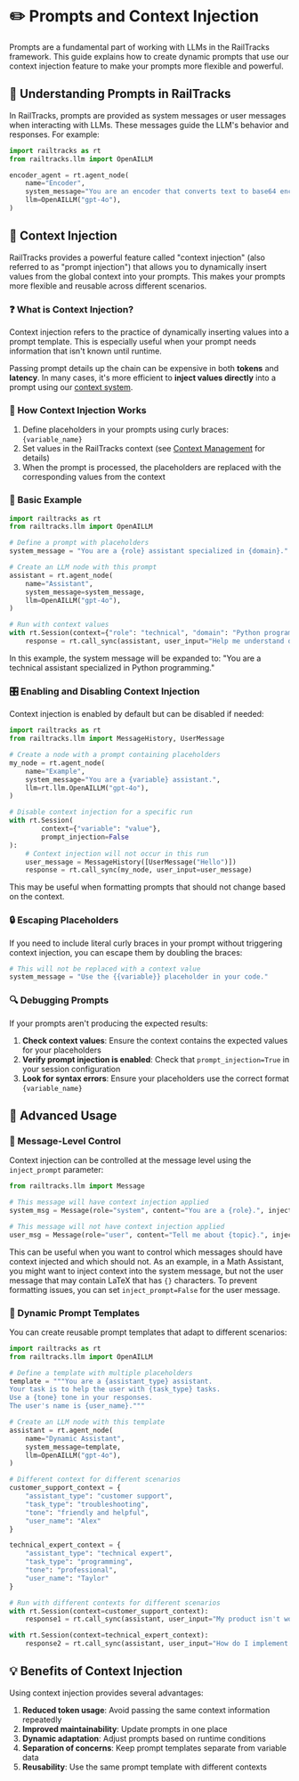 # ✏️ Prompts and Context Injection

Prompts are a fundamental part of working with LLMs in the RailTracks framework. This guide explains how to create dynamic prompts that use our context injection feature to make your prompts more flexible and powerful.

## 🧠 Understanding Prompts in RailTracks

In RailTracks, prompts are provided as system messages or user messages when interacting with LLMs. These messages guide the LLM's behavior and responses. For example:

```python
import railtracks as rt
from railtracks.llm import OpenAILLM

encoder_agent = rt.agent_node(
    name="Encoder",
    system_message="You are an encoder that converts text to base64 encoding.",
    llm=OpenAILLM("gpt-4o"),
)
```

## 💉 Context Injection

RailTracks provides a powerful feature called "context injection" (also referred to as "prompt injection") that allows you to dynamically insert values from the global context into your prompts. This makes your prompts more flexible and reusable across different scenarios.

### ❓ What is Context Injection?

Context injection refers to the practice of dynamically inserting values into a prompt template. This is especially useful when your prompt needs information that isn't known until runtime.

Passing prompt details up the chain can be expensive in both **tokens** and **latency**. In many cases, it's more efficient to **inject values directly** into a prompt using our [context system](../advanced_usage/context.md).

### 🔄 How Context Injection Works

1. Define placeholders in your prompts using curly braces: `{variable_name}`
2. Set values in the RailTracks context (see [Context Management](context_management.md) for details)
3. When the prompt is processed, the placeholders are replaced with the corresponding values from the context

### 🚀 Basic Example

```python
import railtracks as rt
from railtracks.llm import OpenAILLM

# Define a prompt with placeholders
system_message = "You are a {role} assistant specialized in {domain}."

# Create an LLM node with this prompt
assistant = rt.agent_node(
    name="Assistant",
    system_message=system_message,
    llm=OpenAILLM("gpt-4o"),
)

# Run with context values
with rt.Session(context={"role": "technical", "domain": "Python programming"}):
    response = rt.call_sync(assistant, user_input="Help me understand decorators.")
```

In this example, the system message will be expanded to: "You are a technical assistant specialized in Python programming."

### 🎛️ Enabling and Disabling Context Injection

Context injection is enabled by default but can be disabled if needed:

```python
import railtracks as rt
from railtracks.llm import MessageHistory, UserMessage

# Create a node with a prompt containing placeholders
my_node = rt.agent_node(
    name="Example",
    system_message="You are a {variable} assistant.",
    llm=rt.llm.OpenAILLM("gpt-4o"),
)

# Disable context injection for a specific run
with rt.Session(
        context={"variable": "value"},
        prompt_injection=False
):
    # Context injection will not occur in this run
    user_message = MessageHistory([UserMessage("Hello")])
    response = rt.call_sync(my_node, user_input=user_message)
```

This may be useful when formatting prompts that should not change based on the context.

### 🔒 Escaping Placeholders

If you need to include literal curly braces in your prompt without triggering context injection, you can escape them by doubling the braces:

```python
# This will not be replaced with a context value
system_message = "Use the {{variable}} placeholder in your code."
```

### 🔍 Debugging Prompts

If your prompts aren't producing the expected results:

1. **Check context values**: Ensure the context contains the expected values for your placeholders
2. **Verify prompt injection is enabled**: Check that `prompt_injection=True` in your session configuration
3. **Look for syntax errors**: Ensure your placeholders use the correct format `{variable_name}`

## 🧩 Advanced Usage

### 📝 Message-Level Control

Context injection can be controlled at the message level using the `inject_prompt` parameter:

```python
from railtracks.llm import Message

# This message will have context injection applied
system_msg = Message(role="system", content="You are a {role}.", inject_prompt=True)

# This message will not have context injection applied
user_msg = Message(role="user", content="Tell me about {topic}.", inject_prompt=False)
```

This can be useful when you want to control which messages should have context injected and which should not. 
As an example, in a Math Assistant, you might want to inject context into the system message, but not the user message that may contain LaTeX that has `{}` characters. To prevent formatting issues, you can set `inject_prompt=False` for the user message.

### 🔄 Dynamic Prompt Templates

You can create reusable prompt templates that adapt to different scenarios:

```python
import railtracks as rt
from railtracks.llm import OpenAILLM

# Define a template with multiple placeholders
template = """You are a {assistant_type} assistant.
Your task is to help the user with {task_type} tasks.
Use a {tone} tone in your responses.
The user's name is {user_name}."""

# Create an LLM node with this template
assistant = rt.agent_node(
    name="Dynamic Assistant",
    system_message=template,
    llm=OpenAILLM("gpt-4o"),
)

# Different context for different scenarios
customer_support_context = {
    "assistant_type": "customer support",
    "task_type": "troubleshooting",
    "tone": "friendly and helpful",
    "user_name": "Alex"
}

technical_expert_context = {
    "assistant_type": "technical expert",
    "task_type": "programming",
    "tone": "professional",
    "user_name": "Taylor"
}

# Run with different contexts for different scenarios
with rt.Session(context=customer_support_context):
    response1 = rt.call_sync(assistant, user_input="My product isn't working.")

with rt.Session(context=technical_expert_context):
    response2 = rt.call_sync(assistant, user_input="How do I implement a binary tree?")
```

## 💡 Benefits of Context Injection

Using context injection provides several advantages:

1. **Reduced token usage**: Avoid passing the same context information repeatedly
2. **Improved maintainability**: Update prompts in one place
3. **Dynamic adaptation**: Adjust prompts based on runtime conditions
4. **Separation of concerns**: Keep prompt templates separate from variable data
5. **Reusability**: Use the same prompt template with different contexts